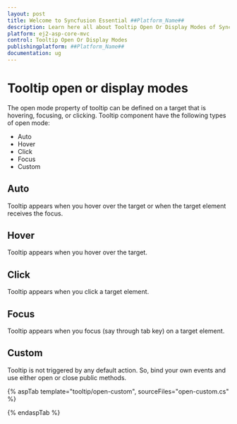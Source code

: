 ```yaml
---
layout: post
title: Welcome to Syncfusion Essential ##Platform_Name##
description: Learn here all about Tooltip Open Or Display Modes of Syncfusion Essential ##Platform_Name## widgets based on HTML5 and jQuery.
platform: ej2-asp-core-mvc
control: Tooltip Open Or Display Modes
publishingplatform: ##Platform_Name##
documentation: ug
---
```


# Tooltip open or display modes

The open mode property of tooltip can be defined on a target that is hovering, focusing, or clicking.
Tooltip component have the following types of open mode:

* Auto
* Hover
* Click
* Focus
* Custom

## Auto

Tooltip appears when you hover over the target or when the target element receives the focus.

## Hover

Tooltip appears when you hover over the target.

## Click

Tooltip appears when you click a target element.

## Focus

Tooltip appears when you focus (say through tab key) on a target element.

## Custom

Tooltip is not triggered by any default action. So, bind your own events and use either open or close public methods.

{% aspTab template="tooltip/open-custom", sourceFiles="open-custom.cs" %}

{% endaspTab %}